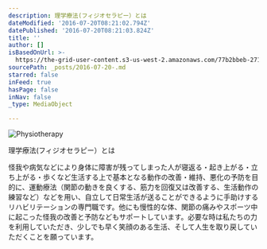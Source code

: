 ```yaml
---
description: 理学療法(フィジオセラピー）とは
dateModified: '2016-07-20T08:21:02.794Z'
datePublished: '2016-07-20T08:21:03.824Z'
title: ''
author: []
isBasedOnUrl: >-
  https://the-grid-user-content.s3-us-west-2.amazonaws.com/77b2bbeb-271a-4b78-956d-2c1806ad32f7.jpg
sourcePath: _posts/2016-07-20-.md
starred: false
inFeed: true
hasPage: false
inNav: false
_type: MediaObject

---
```

![Physiotherapy](https://the-grid-user-content.s3-us-west-2.amazonaws.com/55cfaac9-c7ae-4fb5-890e-a3ee046a1a26.jpg)

理学療法(フィジオセラピー）とは

怪我や病気などにより身体に障害が残ってしまった人が寝返る・起き上がる・立ち上がる・歩くなど生活する上で基本となる動作の改善・維持、悪化の予防を目的に、運動療法（関節の動きを良くする、筋力を回復又は改善する、生活動作の練習など）などを用い、自立して日常生活が送ることができるように手助けするリハビリテーションの専門職です。他にも慢性的な体、関節の痛みやスポーツ中に起こった怪我の改善と予防などもサポートしています。必要な時は私たちの力を利用していただき、少しでも早く笑顔のある生活、そして人生を取り戻していただくことを願っています。